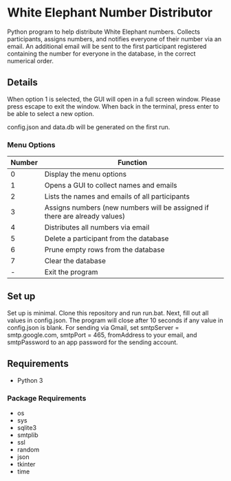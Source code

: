 # White Elephant Number Distributor

Python program to help distribute White Elephant numbers. Collects participants, assigns numbers, and notifies everyone
of their number via an email. An additional email will be sent to the first participant registered containing the
number for everyone in the database, in the correct numerical order.

## Details

When option 1 is selected, the GUI will open in a full screen window. Please press escape to exit the window. When back 
in the terminal, press enter to be able to select a new option.

config.json and data.db will be generated on the first run.

### Menu Options
| Number | Function                                                                   |
|--------|----------------------------------------------------------------------------|
| 0      | Display the menu options                                                   |
| 1      | Opens a GUI to collect names and emails                                    |
| 2      | Lists the names and emails of all participants                             |
| 3      | Assigns numbers (new numbers will be assigned if there are already values) |
| 4      | Distributes all numbers via email                                          |
| 5      | Delete a participant from the database                                     |
| 6      | Prune empty rows from the database                                         |
| 7      | Clear the database                                                         |
| -      | Exit the program                                                           |

## Set up
Set up is minimal. Clone this repository and run run.bat. Next, fill out all values in config.json. The program will 
close after 10 seconds if any value in config.json is blank. For sending via Gmail, set smtpServer = smtp.google.com,
smtpPort = 465, fromAddress to your email, and smtpPassword to an app password for the sending account.

## Requirements
- Python 3
### Package Requirements
- os 
- sys 
- sqlite3 
- smtplib 
- ssl 
- random 
- json
- tkinter
- time